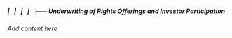 ##### |   |   |   |   ├── Underwriting of Rights Offerings and Investor Participation

*Add content here*